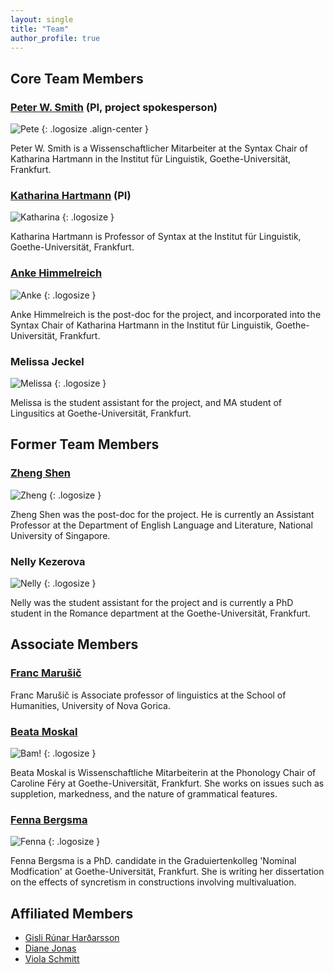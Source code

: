 ```yaml
---
layout: single
title: "Team"
author_profile: true
---
```


## Core Team Members

### [Peter W. Smith](http://user.uni-frankfurt.de/~psmith) (PI, project spokesperson)

![Pete](/assets/images/pete_nz2.jpg)
{: .logosize .align-center }

Peter W. Smith is a Wissenschaftlicher Mitarbeiter at the Syntax Chair of Katharina Hartmann in the Institut für Linguistik, Goethe-Universität, Frankfurt.

### [Katharina Hartmann](https://www.uni-frankfurt.de/58779047/Hartmann_Syntax) (PI)

![Katharina](/assets/images/katharina.jpg)
{: .logosize }

Katharina Hartmann is Professor of Syntax at the Institut für Linguistik, Goethe-Universität, Frankfurt.

### [Anke Himmelreich](http://www.ankehimmelreich.de)


![Anke](/assets/images/anke.jpg)
{: .logosize }

Anke Himmelreich is the post-doc for the project, and incorporated into the Syntax Chair of Katharina Hartmann in the Institut für Linguistik, Goethe-Universität, Frankfurt.

### Melissa Jeckel

![Melissa](/assets/images/melissa.JPG)
{: .logosize }

Melissa is the student assistant for the project, and MA student of Lingusitics at Goethe-Universität, Frankfurt.

## Former Team Members

### [Zheng Shen](https://zheng-shen.github.io/)


![Zheng](/assets/images/zheng.jpg)
{: .logosize }

Zheng Shen was the post-doc for the project. He is currently an Assistant Professor at the Department of English Language and Literature, National University of Singapore.

### Nelly Kezerova

![Nelly](/assets/images/nelly.jpg)
{: .logosize }

Nelly was the student assistant for the project and is currently a PhD student in the Romance department at the Goethe-Universität, Frankfurt.

## Associate Members

### [Franc Marušič](http://www.ung.si/~fmarusic/index2.html)

Franc Marušič is Associate professor of linguistics at the School of Humanities, University of Nova Gorica.

### [Beata Moskal](http://user/uni-frankfurt.de/~moskal)
 
![Bam!](/assets/images/bampic.jpg)
{: .logosize }

Beata Moskal is Wissenschaftliche Mitarbeiterin at the Phonology Chair of Caroline Féry at Goethe-Universität, Frankfurt.
She works on issues such as suppletion, markedness, and the nature of grammatical features.

### [Fenna Bergsma](http://user.uni-frankfurt.de/~bergsma)

![Fenna](/assets/images/fenna.jpg)
{: .logosize }

Fenna Bergsma is a PhD. candidate in the Graduiertenkolleg 'Nominal Modfication' at Goethe-Universität, Frankfurt.
She is writing her dissertation on the effects of syncretism in constructions involving multivaluation.



## Affiliated Members

+ [Gisli Rúnar Harðarsson](https://gislihardarson.wordpress.com/)
+ [Diane Jonas](https://www.uni-frankfurt.de/43186356/Jonas)
+ [Viola Schmitt](https://www.univie.ac.at/germanistik/viola-schmitt)

